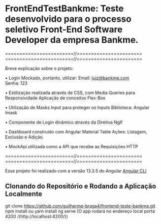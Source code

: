 # FrontEndTestBankme: Teste desenvolvido para o processo seletivo Front-End Software Developer da empresa Bankme.

========================//=======================
========================//=======================

Breve explicação sobre o projeto:

•	Login Mockado, portanto, utilizar:
Email: luiz@bankme.com	
Senha: 123

•	Estilização realizada através de CSS, com Media Queries para Responsividade
Aplicação de conceitos Flex-Box

•	Utilização de Masks Input para proteger os Inputs 
Biblioteca: Angular Imask

•	Componente de Login dinâmico através da Diretiva NgIf

•	Dashboard construído com Angular Material Table
Ações: Listagem, Exclusão e Adição.

•	MockApi utilizada como a API que recebe as Requisições HTTP

========================//=======================
========================//=======================

Esse projeto foi realizado com a versão 13.3.5 do Angular [Angular CLI](https://github.com/angular/angular-cli) 

## Clonando do Repositório e Rodando a Aplicação Localmente

git clone https://github.com/guilherme-braga4/frontend-teste-bankme.git
npm install ou yarn install
ng serve (O app rodará no endereço local porta 4200 /(http://localhost:4200/))
